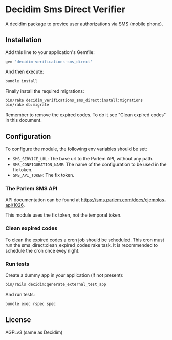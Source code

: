# Decidim Sms Direct Verifier

A decidim package to provice user authorizations via SMS (mobile phone).


## Installation

Add this line to your application's Gemfile:

```ruby
gem 'decidim-verifications-sms_direct'
```

And then execute:

```bash
bundle install
```

Finally install the required migrations:

```bash
bin/rake decidim_verifications_sms_direct:install:migrations
bin/rake db:migrate
```

Remember to remove the expired codes. To do it see "Clean expired codes" in this document.

## Configuration

To configure the module, the following env variables should be set:

- `SMS_SERVICE_URL`: The base url to the Parlem API, without any path.
- `SMS_CONFIGURATION_NAME`: The name of the configuration to be used in the fix token.
- `SMS_API_TOKEN`: The fix token.

### The Parlem SMS API

API documentation can be found at https://sms.parlem.com/docs/ejemplos-api/1026.

This module uses the fix token, not the temporal token.

### Clean expired codes

To clean the expired codes a cron job should be scheduled. This cron must run the sms_direct:clean_expired_codes rake task. It is recommended to schedule the cron once evey night.

### Run tests

Create a dummy app in your application (if not present):

```bash
bin/rails decidim:generate_external_test_app
```

And run tests:

```bash
bundle exec rspec spec
```

## License

AGPLv3 (same as Decidim)

